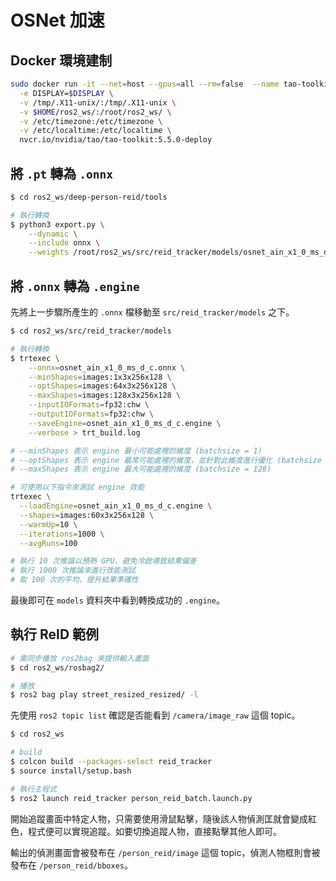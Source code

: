 
<!-- <h1 align="center">
  <br>
  <a href="http://www.amitmerchant.com/electron-markdownify"><img src="https://raw.githubusercontent.com/amitmerchant1990/electron-markdownify/master/app/img/markdownify.png" alt="Markdownify" width="200"></a>
  <br>
  Markdownify
  <br>
</h1>

<h4 align="center">A minimal Markdown Editor desktop app built on top of <a href="http://electron.atom.io" target="_blank">Electron</a>.</h4>

<p align="center">
  <a href="https://badge.fury.io/js/electron-markdownify">
    <img src="https://badge.fury.io/js/electron-markdownify.svg"
         alt="Gitter">
  </a>
  <a href="https://gitter.im/amitmerchant1990/electron-markdownify"><img src="https://badges.gitter.im/amitmerchant1990/electron-markdownify.svg"></a>
  <a href="https://saythanks.io/to/bullredeyes@gmail.com">
      <img src="https://img.shields.io/badge/SayThanks.io-%E2%98%BC-1EAEDB.svg">
  </a>
  <a href="https://www.paypal.me/AmitMerchant">
    <img src="https://img.shields.io/badge/$-donate-ff69b4.svg?maxAge=2592000&amp;style=flat">
  </a>
</p>

<p align="center">
  <a href="#key-features">Key Features</a> •
  <a href="#how-to-use">How To Use</a> •
  <a href="#download">Download</a> •
  <a href="#credits">Credits</a> •
  <a href="#related">Related</a> •
  <a href="#license">License</a>
</p>

![screenshot](https://raw.githubusercontent.com/amitmerchant1990/electron-markdownify/master/app/img/markdownify.gif)

## Key Features

* LivePreview - Make changes, See changes
  - Instantly see what your Markdown documents look like in HTML as you create them.
* Sync Scrolling
  - While you type, LivePreview will automatically scroll to the current location you're editing.
* GitHub Flavored Markdown  
* Syntax highlighting
* [KaTeX](https://khan.github.io/KaTeX/) Support
* Dark/Light mode
* Toolbar for basic Markdown formatting
* Supports multiple cursors
* Save the Markdown preview as PDF
* Emoji support in preview :tada:
* App will keep alive in tray for quick usage
* Full screen mode
  - Write distraction free.
* Cross platform
  - Windows, macOS and Linux ready. -->

# OSNet 加速

## Docker 環境建制
```bash
sudo docker run -it --net=host --gpus=all --rm=false  --name tao-toolkit-5.5.0-deploy \
  -e DISPLAY=$DISPLAY \
  -v /tmp/.X11-unix/:/tmp/.X11-unix \
  -v $HOME/ros2_ws/:/root/ros2_ws/ \
  -v /etc/timezone:/etc/timezone \
  -v /etc/localtime:/etc/localtime \
  nvcr.io/nvidia/tao/tao-toolkit:5.5.0-deploy
```

## 將 `.pt` 轉為 `.onnx`
```bash
$ cd ros2_ws/deep-person-reid/tools

# 執行轉換
$ python3 export.py \
    --dynamic \
    --include onnx \
    --weights /root/ros2_ws/src/reid_tracker/models/osnet_ain_x1_0_ms_d_c.pt
```

## 將 `.onnx` 轉為 `.engine`
先將上一步驟所產生的 `.onnx` 檔移動至 `src/reid_tracker/models` 之下。
```bash
$ cd ros2_ws/src/reid_tracker/models

# 執行轉換
$ trtexec \
    --onnx=osnet_ain_x1_0_ms_d_c.onnx \
    --minShapes=images:1x3x256x128 \
    --optShapes=images:64x3x256x128 \
    --maxShapes=images:128x3x256x128 \
    --inputIOFormats=fp32:chw \
    --outputIOFormats=fp32:chw \
    --saveEngine=osnet_ain_x1_0_ms_d_c.engine \
    --verbose > trt_build.log

# --minShapes 表示 engine 最小可能處裡的維度 (batchsize = 1)
# --optShapes 表示 engine 最常可能處裡的維度，並針對此維度進行優化 (batchsize = 64)
# --maxShapes 表示 engine 最大可能處裡的維度 (batchsize = 128)

# 可使用以下指令來測試 engine 效能
trtexec \
  --loadEngine=osnet_ain_x1_0_ms_d_c.engine \
  --shapes=images:60x3x256x128 \
  --warmUp=10 \
  --iterations=1000 \
  --avgRuns=100

# 執行 10 次推論以預熱 GPU、避免冷啟導致結果偏差
# 執行 1000 次推論來進行效能測試
# 取 100 次的平均，提升結果準確性
```
最後即可在 `models` 資料夾中看到轉換成功的 `.engine`。


## 執行 ReID 範例
```bash
# 需同步播放 ros2bag 來提供輸入畫面
$ cd ros2_ws/rosbag2/

# 播放
$ ros2 bag play street_resized_resized/ -l

```
先使用 `ros2 topic list` 確認是否能看到 `/camera/image_raw` 這個 topic。

```bash
$ cd ros2_ws

# build
$ colcon build --packages-select reid_tracker
$ source install/setup.bash

# 執行主程式
$ ros2 launch reid_tracker person_reid_batch.launch.py
```
開始追蹤畫面中特定人物，只需要使用滑鼠點擊，隨後該人物偵測匡就會變成紅色，程式便可以實現追蹤。如要切換追蹤人物，直接點擊其他人即可。

輸出的偵測畫面會被發布在 `/person_reid/image` 這個 topic，偵測人物框則會被發布在 `/person_reid/bboxes`。


<!-- ## Emailware

Markdownify is an [emailware](https://en.wiktionary.org/wiki/emailware). Meaning, if you liked using this app or it has helped you in any way, I'd like you send me an email at <bullredeyes@gmail.com> about anything you'd want to say about this software. I'd really appreciate it!

## Credits

This software uses the following open source packages:

- [Electron](http://electron.atom.io/)
- [Node.js](https://nodejs.org/)
- [Marked - a markdown parser](https://github.com/chjj/marked)
- [showdown](http://showdownjs.github.io/showdown/)
- [CodeMirror](http://codemirror.net/)
- Emojis are taken from [here](https://github.com/arvida/emoji-cheat-sheet.com)
- [highlight.js](https://highlightjs.org/)

## Related

[Try Web version of Markdownify](https://notepad.js.org/markdown-editor/)

## Support

If you like this project and think it has helped in any way, consider buying me a coffee!

<a href="https://buymeacoffee.com/amitmerchant" target="_blank"><img src="app/img/bmc-button.png" alt="Buy Me A Coffee" style="height: 41px !important;width: 174px !important;box-shadow: 0px 3px 2px 0px rgba(190, 190, 190, 0.5) !important;-webkit-box-shadow: 0px 3px 2px 0px rgba(190, 190, 190, 0.5) !important;" ></a>

## You may also like...

- [Pomolectron](https://github.com/amitmerchant1990/pomolectron) - A pomodoro app
- [Correo](https://github.com/amitmerchant1990/correo) - A menubar/taskbar Gmail App for Windows and macOS

## License

MIT

---

> [amitmerchant.com](https://www.amitmerchant.com) &nbsp;&middot;&nbsp;
> GitHub [@amitmerchant1990](https://github.com/amitmerchant1990) &nbsp;&middot;&nbsp;
> Twitter [@amit_merchant](https://twitter.com/amit_merchant)
 -->
